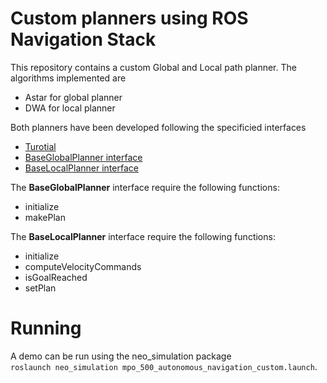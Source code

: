 # Custom planners using ROS Navigation Stack
This repository contains a custom Global and Local path planner.
The algorithms implemented are
- Astar for global planner
- DWA for local planner

Both planners have been developed following the specificied interfaces
- [Turotial](http://wiki.ros.org/navigation/Tutorials/Writing%20A%20Global%20Path%20Planner%20As%20Plugin%20in%20ROS)
- [BaseGlobalPlanner interface](http://docs.ros.org/melodic/api/nav_core/html/classnav__core_1_1BaseGlobalPlanner.html)
- [BaseLocalPlanner interface](http://docs.ros.org/melodic/api/nav_core/html/classnav__core_1_1BaseLocalPlanner.html)

The **BaseGlobalPlanner** interface require the following functions:
- initialize
- makePlan

The **BaseLocalPlanner** interface require the following functions:
- initialize
- computeVelocityCommands
- isGoalReached
- setPlan

# Running
A demo can be run using the neo_simulation package\
`roslaunch neo_simulation mpo_500_autonomous_navigation_custom.launch`.
